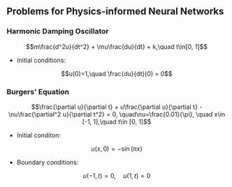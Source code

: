 ## Problems for Physics-informed Neural Networks

### Harmonic Damping Oscillator

$$m\frac{d^2u}{dt^2} + \mu\frac{du}{dt} + k,\quad t\in[0, 1]$$

- Initial conditions:

$$u(0)=1,\quad \frac{du}{dt}(0) = 0$$

### Burgers' Equation

$$\frac{\partial u}{\partial t} + u\frac{\partial u}{\partial t} - \nu\frac{\partial^2 u}{\partial t^2} = 0, \quad\nu=\frac{0.01}{\pi}, \quad x\in [-1, 1],\quad t\in [0, 1]$$

- Initial conditon:

$$u(x, 0) = -\sin(\pi x)$$

- Boundary conditions:

$$u(-1, t) = 0,\quad u(1, t) = 0$$